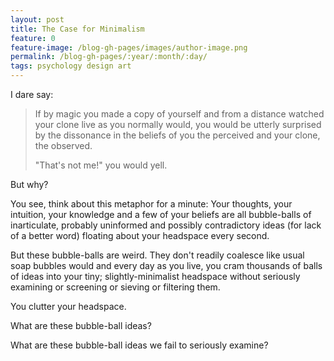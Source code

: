 ```yaml
---
layout: post
title: The Case for Minimalism
feature: 0
feature-image: /blog-gh-pages/images/author-image.png
permalink: /blog-gh-pages/:year/:month/:day/
tags: psychology design art
---
```


I dare say:
> If by magic you made a copy of yourself and from a distance watched your clone live as you normally would, you would be utterly surprised by the dissonance in the beliefs of you the perceived and your clone, the observed.
>
> "That's not me!" you would yell.

But why?

You see, think about this metaphor for a minute: Your thoughts, your intuition, your knowledge and a few of your beliefs are all bubble-balls of inarticulate, probably uninformed and possibly contradictory ideas (for lack of a better word) floating about your headspace every second.

But these bubble-balls are weird. They don't readily coalesce like usual soap bubbles would and every day as you live, you cram thousands of balls of ideas into your tiny; slightly-minimalist headspace without seriously examining or screening or sieving or filtering them.

You clutter your headspace.

What are these bubble-ball ideas?

What are these bubble-ball ideas we fail to seriously examine?
